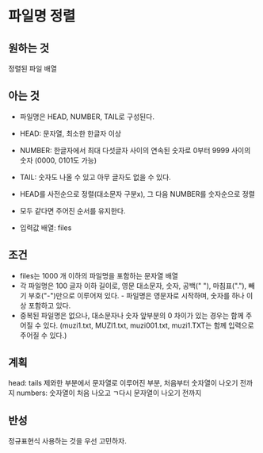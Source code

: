 # 파일명 정렬

## 원하는 것

정렬된 파일 배열

## 아는 것

- 파일명은 HEAD, NUMBER, TAIL로 구성된다. 
- HEAD: 문자열, 최소한 한글자 이상
- NUMBER: 한글자에서 최대 다섯글자 사이의 연속된 숫자로 0부터 9999 사이의 숫자 (0000, 0101도 가능)
- TAIL: 숫자도 나올 수 있고 아무 글자도 없을 수 있다. 

- HEAD를 사전순으로 정렬(대소문자 구분x), 그 다음 NUMBER를 숫자순으로 정렬
- 모두 같다면 주어진 순서를 유지한다. 

- 입력값 배열: files

## 조건

- files는 1000 개 이하의 파일명을 포함하는 문자열 배열
- 각 파일명은 100 글자 이하 길이로, 영문 대소문자, 숫자, 공백(" "), 마침표("."), 빼기 부호("-")만으로 이루어져 있다. - 파일명은 영문자로 시작하며, 숫자를 하나 이상 포함하고 있다.
- 중복된 파일명은 없으나, 대소문자나 숫자 앞부분의 0 차이가 있는 경우는 함께 주어질 수 있다. (muzi1.txt, MUZI1.txt, muzi001.txt, muzi1.TXT는 함께 입력으로 주어질 수 있다.)

## 계획

head: tails 제와한 부분에서 문자열로 이루어진 부분, 처음부터 숫자열이 나오기 전까지
numbers: 숫자열이 처음 나오고 ㄱ다시 문자열이 나오기 전까지

## 반성

정규표현식 사용하는 것을 우선 고민하자.
